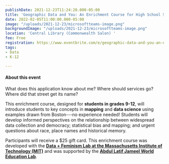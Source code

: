 ```yaml
---
publishDate: 2021-12-23T11:24:20.000-05:00
title: 'Geographic Data and You: An Enrichment Course for High School Students '
date: 2022-02-05T11:00:00.000-05:00
image: "/uploads/2021-12-23/microsoftteams-image.png"
backgroundImage: "/uploads/2021-12-23/microsoftteams-image.png"
location: 'Central Library (Commonwealth Salon) '
fee: Free
registration: https://www.eventbrite.com/e/geographic-data-and-you-an-enrichment-course-for-high-school-students-tickets-232217387457
tags:
- Data
- K-12

---
```

#### About this event

What does this application know about me? Where should services go? Where did that street get its name?

This enrichment course, designed for **students in grades 9-12**, will introduce students to key concepts in **mapping** and **data science** using examples drawn from Boston---no experience needed! Students will develop informed perspectives on the relationship between widespread data collection and democracy; statistical bias and mapping; and urgent questions about race, place names and historical memory.

Participants will receive a $25 gift card. This enrichment course was developed with the [**Data + Feminism Lab at the Massachusetts Institute of Technology (MIT)**](https://dataplusfeminism.mit.edu/) and was supported by the [**Abdul Latif Jameel World Education Lab**](https://jwel.mit.edu/).